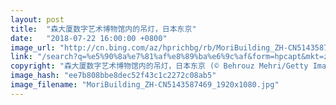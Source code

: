 ```yaml
---
layout: post
title:  "森大厦数字艺术博物馆内的吊灯，日本东京"
date:   "2018-07-22 16:00:00 +0800"
image_url: "http://cn.bing.com/az/hprichbg/rb/MoriBuilding_ZH-CN5143587469_1920x1080.jpg"
link: "/search?q=%e5%90%8a%e7%81%af%e8%89%ba%e6%9c%af&form=hpcapt&mkt=zh-cn"
copyright: "森大厦数字艺术博物馆内的吊灯，日本东京 (© Behrouz Mehri/Getty Images)"
image_hash: "ee7b808bbe8dec52f43c1c2272c08ab5"
image_filename: "MoriBuilding_ZH-CN5143587469_1920x1080.jpg"
---
```

